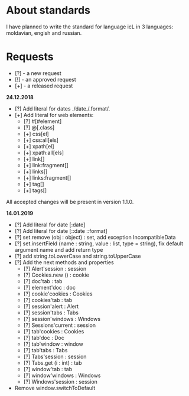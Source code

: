 # About standards

I have planned to write the standard for language icL in 3 languages:
moldavian, engish and russian.

# Requests

 * [?] - a new request
 * [!] - an approved request
 * [+] - a released request

__24.12.2018__

* [?] Add literal for dates ./date./.format/.
* [+] Add literal for web elements:
  * [?] #[#element]
  * [?] @[.class]
  * [+] css[el]
  * [+] css:all[els]
  * [+] xpath[el]
  * [+] xpath:all[els]
  * [+] link[]
  * [+] link:fragment[]
  * [+] links[]
  * [+] links:fragment[]
  * [+] tag[]
  * [+] tags[]

All accepted changes will be present in version 1.1.0.

__14.01.2019__

* [?] Add literal for date [:date]
* [?] Add literal for date [::date ::format]
* [?] set.remove (obj : object) : set, add exception IncompatibleData
* [?] set.insertField (name : string, value : list, type = string), fix default
  argument name and add return type
* [?] add string.toLowerCase and string.toUpperCase
* [?] Add the next methods and properties
  * [?] Alert'session : session
  * [?] Cookies.new () : cookie
  * [?] doc'tab : tab
  * [?] element'doc : doc
  * [?] cookie'cookies : Cookies
  * [?] cookies'tab : tab
  * [?] session'alert : Alert
  * [?] session'tabs : Tabs
  * [?] session'windows : Windows
  * [?] Sessions'current : session
  * [?] tab'cookies : Cookies
  * [?] tab'doc : Doc
  * [?] tab'window : window
  * [?] tab'tabs : Tabs
  * [?] Tabs'session : session
  * [?] Tabs.get (i : int) : tab
  * [?] window'tab : tab
  * [?] window'windows : Windows
  * [?] Windows'session : session
* Remove window.switchToDefault
